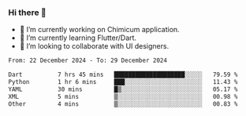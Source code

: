 ### Hi there 👋

<!--
**devcat37/devcat37** is a ✨ _special_ ✨ repository because its `README.md` (this file) appears on your GitHub profile.-->


- 🔭 I’m currently working on Chimicum application.
- 🌱 I’m currently learning Flutter/Dart.
- 👯 I’m looking to collaborate with UI designers.
<!-- - 🤔 I’m looking for help with ... -->

<!--START_SECTION:waka-->

```txt
From: 22 December 2024 - To: 29 December 2024

Dart          7 hrs 45 mins   ████████████████████░░░░░   79.59 %
Python        1 hr 6 mins     ███░░░░░░░░░░░░░░░░░░░░░░   11.43 %
YAML          30 mins         █▒░░░░░░░░░░░░░░░░░░░░░░░   05.17 %
XML           5 mins          ▒░░░░░░░░░░░░░░░░░░░░░░░░   00.98 %
Other         4 mins          ▒░░░░░░░░░░░░░░░░░░░░░░░░   00.83 %
```

<!--END_SECTION:waka-->
